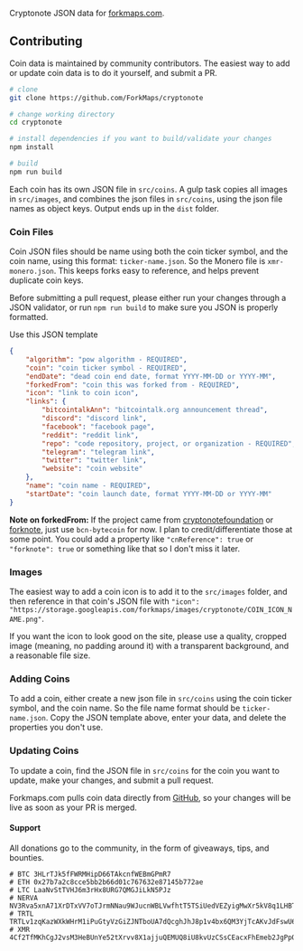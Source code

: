 Cryptonote JSON data for [forkmaps.com](https://github.com/jerme404/forkmaps.com).

## Contributing
Coin data is maintained by community contributors.  The easiest way to add or update coin data is to do it yourself, and submit a PR.  

```bash
# clone
git clone https://github.com/ForkMaps/cryptonote

# change working directory
cd cryptonote

# install dependencies if you want to build/validate your changes
npm install

# build
npm run build
```

Each coin has its own JSON file in `src/coins`. A gulp task copies all images in `src/images`, and combines the json files in `src/coins`, using the json file names as object keys.  Output ends up in the `dist` folder.

### Coin Files

Coin JSON files should be name using both the coin ticker symbol, and the coin name, using this format: `ticker-name.json`.  So the Monero file is `xmr-monero.json`.  This keeps forks easy to reference, and helps prevent duplicate coin keys.

Before submitting a pull request, please either run your changes through a JSON validator, or run `npm run build` to make sure you JSON is properly formatted. 

Use this JSON template
```json
{
    "algorithm": "pow algorithm - REQUIRED",
    "coin": "coin ticker symbol - REQUIRED",
    "endDate": "dead coin end date, format YYYY-MM-DD or YYYY-MM",
    "forkedFrom": "coin this was forked from - REQUIRED",
    "icon": "link to coin icon",
    "links": {
        "bitcointalkAnn": "bitcointalk.org announcement thread",
        "discord": "discord link",
        "facebook": "facebook page",
        "reddit": "reddit link",
        "repo": "code repository, project, or organization - REQUIRED",
        "telegram": "telegram link",
        "twitter": "twitter link",
        "website": "coin website"
    },
    "name": "coin name - REQUIRED",
    "startDate": "coin launch date, format YYYY-MM-DD or YYYY-MM"
}
```

**Note on forkedFrom:** If the project came from [cryptonotefoundation](https://github.com/cryptonotefoundation/cryptonote) or [forknote](http://forknote.net/create/#/), just use `bcn-bytecoin` for now.  I plan to credit/differentiate those at some point.  You could add a property like `"cnReference": true` or `"forknote": true` or something like that so I don't miss it later.

### Images

The easiest way to add a coin icon is to add it to the `src/images` folder, and then reference in that coin's JSON file with `"icon": "https://storage.googleapis.com/forkmaps/images/cryptonote/COIN_ICON_NAME.png"`. 

If you want the icon to look good on the site, please use a quality, cropped image (meaning, no padding around it) with a transparent background, and a reasonable file size.

### Adding Coins

To add a coin, either create a new json file in `src/coins` using the coin ticker symbol, and the coin name.  So the file name format should be `ticker-name.json`.  Copy the JSON template above, enter your data, and delete the properties you don't use.

### Updating Coins

To update a coin, find the JSON file in `src/coins` for the coin you want to update, make your changes, and submit a pull request.

Forkmaps.com pulls coin data directly from [GitHub](https://github.com/ForkMaps/cryptonote/blob/master/dist/coins.json), so your changes will be live as soon as your PR is merged.


#### Support
All donations go to the community, in the form of giveaways, tips, and bounties.
```
# BTC 3HLrTJk5fFWRMHipD66TAkcnfWEBmGPmR7
# ETH 0x27b7a2c8cce5bb2b66d01c767632e87145b772ae
# LTC LaaNvStTVHJ6m3rHx8URG7QMGJiLkN5PJz
# NERVA NV3Rva5xnA71XrDTxVV7oTJrmNNau9WJucnWBLVwfhtT5TSiUedVEZyigMwXr5kV8q1LHBTLrTBJaYon3qJnrjm31nR2JAE2N
# TRTL TRTLv1zqKazWXkWHrM1iPuGtyVzGiZJNTboUA7dQcghJhJ8p1v4bx6QM3YjTcAKvJdFswU6qRUdqrKdiCxpDNGHderQpu47tn2N
# XMR 4Cf2TfMKhCgJ2vsM3HeBUnYe52tXrvv8X1ajjuQEMUQ8iU8kvUzCSsCEacxFhEmeb2JgPpQ5chdyw3UiTfUgapJBhAHNczWHnc37Wxn5Mo
```
